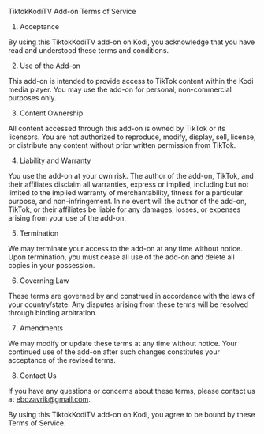 TiktokKodiTV Add-on Terms of Service

1. Acceptance

By using this TiktokKodiTV  add-on on Kodi, you acknowledge that you have read and understood these terms and conditions.

2. Use of the Add-on

This add-on is intended to provide access to TikTok content within the Kodi media player. You may use the add-on for personal, non-commercial purposes only.

3. Content Ownership

All content accessed through this add-on is owned by TikTok or its licensors. You are not authorized to reproduce, modify, display, sell, license, or distribute any content without prior written permission from TikTok.

4. Liability and Warranty

You use the add-on at your own risk. The author of the add-on, TikTok, and their affiliates disclaim all warranties, express or implied, including but not limited to the implied warranty of merchantability, fitness for a particular purpose, and non-infringement. In no event will the author of the add-on, TikTok, or their affiliates be liable for any damages, losses, or expenses arising from your use of the add-on.

5. Termination

We may terminate your access to the add-on at any time without notice. Upon termination, you must cease all use of the add-on and delete all copies in your possession.

6. Governing Law

These terms are governed by and construed in accordance with the laws of your country/state. Any disputes arising from these terms will be resolved through binding arbitration.

7. Amendments

We may modify or update these terms at any time without notice. Your continued use of the add-on after such changes constitutes your acceptance of the revised terms.

8. Contact Us

If you have any questions or concerns about these terms, please contact us at ebozavrik@gmail.com.


By using this TiktokKodiTV add-on on Kodi, you agree to be bound by these Terms of Service.
